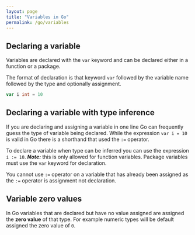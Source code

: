 ```yaml
---
layout: page
title: "Variables in Go"
permalink: /go/variables
---
```


## Declaring a variable

Variables are declared with the `var` keyword and can be declared either in a function or a package.

The format of declaration is that keyword `var` followed by the variable name followed by the type and optionally assignment.

```go
var i int = 10
```

## Declaring a variable with type inference

If you are declaring and assigning a variable in one line Go can frequently guess the type of variable being declared.  While the expression `var i = 10` is valid in Go there is a shorthand that used the `:=` operator.

To declare a variable when type can be inferred you can use the expression `i := 10`.  ***Note:*** this is only allowed for function variables.  Package variables must use the `var` keyword for declaration.

You cannot use `:=` operator on a variable that has already been assigned as the `:=` operator is assignment not declaration.

## Variable zero values

In Go variables that are declared but have no value assigned are assigned the **zero value** of that type.  For example numeric types will be default assigned the zero value of `0`.